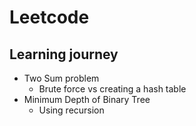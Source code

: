 # Leetcode

Learning journey
------------

- Two Sum problem 
    - Brute force vs creating a hash table
- Minimum Depth of Binary Tree
    - Using recursion